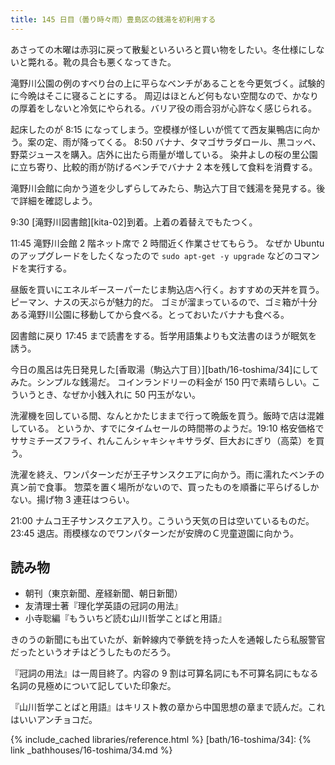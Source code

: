 ```yaml
---
title: 145 日目（曇り時々雨）豊島区の銭湯を初利用する
---
```


あさっての木曜は赤羽に戻って散髪といろいろと買い物をしたい。冬仕様にしないと斃れる。靴の具合も悪くなってきた。

滝野川公園の例のすべり台の上に平らなベンチがあることを今更気づく。試験的に今晩はそこに寝ることにする。
周辺はほとんど何もない空間なので、かなりの厚着をしないと冷気にやられる。バリア役の雨合羽が心許なく感じられる。

起床したのが 8:15 になってしまう。空模様が怪しいが慌てて西友巣鴨店に向かう。案の定、雨が降ってくる。
8:50 バナナ、タマゴサラダロール、黒コッペ、野菜ジュースを購入。店外に出たら雨量が増している。
染井よしの桜の里公園に立ち寄り、比較的雨が防げるベンチでバナナ 2 本を残して食料を消費する。

滝野川会館に向かう道を少しずらしてみたら、駒込六丁目で銭湯を発見する。後で詳細を確認しよう。

9:30 [滝野川図書館][kita-02]到着。上着の着替えでもたつく。

11:45 滝野川会館 2 階ネット席で 2 時間近く作業させてもらう。
なぜか Ubuntu のアップグレードをしたくなったので `sudo apt-get -y upgrade` などのコマンドを実行する。

昼飯を買いにエネルギースーパーたじま駒込店へ行く。おすすめの天丼を買う。ピーマン、ナスの天ぷらが魅力的だ。
ゴミが溜まっているので、ゴミ箱が十分ある滝野川公園に移動してから食べる。とっておいたバナナも食べる。

図書館に戻り 17:45 まで読書をする。哲学用語集よりも文法書のほうが眠気を誘う。

今日の風呂は先日発見した[香取湯（駒込六丁目）][bath/16-toshima/34]にしてみた。シンプルな銭湯だ。
コインランドリーの料金が 150 円で素晴らしい。こういうとき、なぜか小銭入れに 50 円玉がない。

洗濯機を回している間、なんとかたじままで行って晩飯を買う。飯時で店は混雑している。
というか、すでにタイムセールの時間帯のようだ。19:10 格安価格でササミチーズフライ、れんこんシャキシャキサラダ、巨大おにぎり（高菜）を買う。

洗濯を終え、ワンパターンだが王子サンスクエアに向かう。雨に濡れたベンチの真ン前で食事。
惣菜を置く場所がないので、買ったものを順番に平らげるしかない。揚げ物 3 連荘はつらい。

21:00 ナムコ王子サンスクエア入り。こういう天気の日は空いているものだ。
23:45 退店。雨模様なのでワンパターンだが安牌のＣ児童遊園に向かう。

## 読み物

* 朝刊（東京新聞、産経新聞、朝日新聞）
* 友清理士著『理化学英語の冠詞の用法』
* 小寺聡編『もういちど読む山川哲学ことばと用語』

きのうの新聞にも出ていたが、新幹線内で拳銃を持った人を通報したら私服警官だったというオチはどうしたものだろう。

『冠詞の用法』は一周目終了。内容の 9 割は可算名詞にも不可算名詞にもなる名詞の見極めについて記していた印象だ。

『山川哲学ことばと用語』はキリスト教の章から中国思想の章まで読んだ。これはいいアンチョコだ。

{% include_cached libraries/reference.html %}
[bath/16-toshima/34]: {% link _bathhouses/16-toshima/34.md %}
